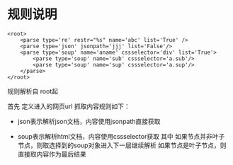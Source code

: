 # 规则说明

```
<root>
    <parse type='re' restr="%s" name='abc' list='True' />
    <parse type='json' jsonpath='jjj' list='False'/>
    <parse type='soup' name='aname' cssselector='div' list='True'>
        <parse type='soup' name='sub' cssselector='a.sub'/>
        <parse type='soup' name='sup' cssselector='a.sup'/>
    </parse>
</root>
```

规则解析自 root起

首先 定义进入的网页url
抓取内容规则如下：
- json表示解析json文档，内容使用jsonpath直接获取

- soup表示解析html文档，内容使用cssselector获取
其中 如果节点并非叶子节点，则取选择到的soup对象进入下一层继续解析
     如果节点是叶子节点，则直接取内容作为最后结果
